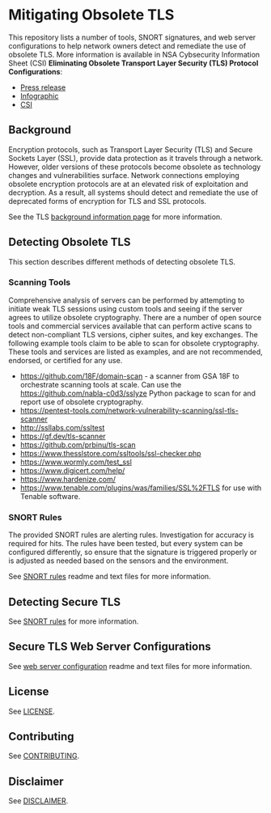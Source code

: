 # Mitigating Obsolete TLS

This repository lists a number of tools, SNORT signatures, and web server configurations to help network owners detect and remediate the use of obsolete TLS. More information is available in NSA Cybsecurity Information Sheet (CSI) **Eliminating Obsolete Transport Layer Security (TLS) Protocol Configurations**:
* [Press release](https://www.nsa.gov/News-Features/Feature-Stories/Article-View/Article/2462345/nsa-releases-eliminating-obsolete-transport-layer-security-tls-protocol-configu/)
* [Infographic](https://media.defense.gov/2021/Jan/05/2002560126/-1/-1/0/ELIMINATING%20OBE%20TLS%20INFOGRAPHIC.PDF/ELIMINATING%20OBE%20TLS%20INFOGRAPHIC.PDF)
* [CSI](https://media.defense.gov/2021/Jan/05/2002560140/-1/-1/0/ELIMINATING_OBSOLETE_TLS_UOO197443-20.PDF)

## Background

Encryption protocols, such as Transport Layer Security (TLS) and Secure Sockets Layer (SSL), provide data protection as it travels through a network. However, older versions of these protocols become obsolete as technology changes and vulnerabilities surface. Network connections employing obsolete encryption protocols are at an elevated risk of exploitation and decryption. As a result, all systems should detect and remediate the use of deprecated forms of encryption for TLS and SSL protocols.

See the TLS [background information page](./Background%20Information.md) for more information.

## Detecting Obsolete TLS

This section describes different methods of detecting obsolete TLS.

###  Scanning Tools
Comprehensive analysis of servers can be performed by attempting to initiate weak TLS sessions using custom tools and seeing if the server agrees to utilize obsolete cryptography. There are a number of open source tools and commercial services available that can perform active scans to detect non-compliant TLS versions, cipher suites, and key exchanges. 
The following example tools claim to be able to scan for obsolete cryptography. These tools and services are listed as examples, and are not recommended, endorsed, or certified for any use. 
*	https://github.com/18F/domain-scan - a scanner from GSA 18F to orchestrate scanning tools at scale. Can use the https://github.com/nabla-c0d3/sslyze Python package to scan for and report use of obsolete cryptography.
*	https://pentest-tools.com/network-vulnerability-scanning/ssl-tls-scanner
*	http://ssllabs.com/ssltest 
*	https://gf.dev/tls-scanner
*	https://github.com/prbinu/tls-scan
*	https://www.thesslstore.com/ssltools/ssl-checker.php
*	https://www.wormly.com/test_ssl
*	https://www.digicert.com/help/
*	https://www.hardenize.com/
*	https://www.tenable.com/plugins/was/families/SSL%2FTLS for use with Tenable software.

### SNORT Rules
The provided SNORT rules are alerting rules. Investigation for accuracy is required for hits. The rules have been tested, but every system can be configured differently, so ensure that the signature is triggered properly or is adjusted as needed based on the sensors and the environment.

See [SNORT rules](./snort/) readme and text files for more information.

## Detecting Secure TLS

See [SNORT rules](./snort/) for more information.

## Secure TLS Web Server Configurations

See [web server configuration](./webserver/) readme and text files for more information.

## License

See [LICENSE](./LICENSE.md).

## Contributing

See [CONTRIBUTING](./CONTRIBUTING.md).

## Disclaimer

See [DISCLAIMER](./DISCLAIMER.md).

